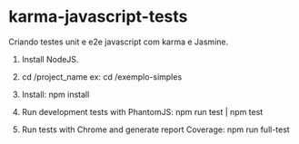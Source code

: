 # karma-javascript-tests
Criando testes unit e e2e javascript com karma e Jasmine.

1. Install NodeJS.

2. cd /project_name ex: cd /exemplo-simples

3. Install: npm install

4. Run development tests with PhantomJS: npm run test | npm test

5. Run tests with Chrome and generate report Coverage: npm run full-test
